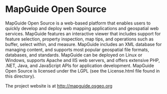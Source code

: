 # MapGuide Open Source

MapGuide Open Source is a web-based platform that enables users to 
quickly develop and deploy web mapping applications and geospatial 
web services. MapGuide features an interactive viewer that includes 
support for feature selection, property inspection, map tips, and 
operations such as buffer, select within, and measure. MapGuide 
includes an XML database for managing content, and supports most 
popular geospatial file formats, databases, and standards. MapGuide 
can be deployed on Linux or Windows, supports Apache and IIS web 
servers, and offers extensive PHP, .NET, Java, and JavaScript APIs 
for application development. MapGuide Open Source is licensed under 
the LGPL (see the License.html file found in this directory).

The project website is at http://mapguide.osgeo.org